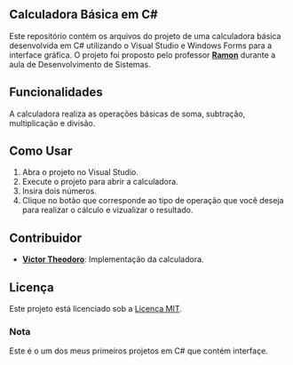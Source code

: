 ## Calculadora Básica em C#

Este repositório contém os arquivos do projeto de uma calculadora básica desenvolvida em C# utilizando o Visual Studio e Windows Forms para a interface gráfica. O projeto foi proposto pelo professor **[Ramon](https://github.com/ramtrigodev)** durante a aula de Desenvolvimento de Sistemas.

## Funcionalidades

A calculadora realiza as operações básicas de soma, subtração, multiplicação e divisão.

## Como Usar

1. Abra o projeto no Visual Studio.
2. Execute o projeto para abrir a calculadora.
3. Insira dois números.
4. Clique no botão que corresponde ao tipo de operação que você deseja para realizar o cálculo e vizualizar o resultado.

## Contribuidor

- **[Victor Theodoro](https://github.com/VTheodoro)**: Implementação da calculadora.

## Licença

Este projeto está licenciado sob a [Licença MIT](LICENSE).

### Nota
Este é o um dos meus primeiros projetos em C# que contém interfaçe.
